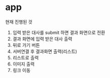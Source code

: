 # app
현재 진행된 것
1. 입력 받은 대사를 submit 하면 결과 화면으로 전환
2. 결과 화면에 입력 받은 대사 출력
3. 뒤로 가기 버튼 
4. 서버연결 후 결과화면 출력(리스트)
5. 리스트로 출력 
6. 이미지 출력
7. 링크 이동 
